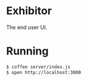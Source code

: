 Exhibitor
=========

The end user UI.

# Running

```bash
$ coffee server/index.js
$ open http://localhost:3000
```
